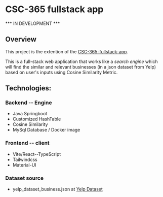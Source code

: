 # CSC-365 fullstack app

*** IN DEVELOPMENT ***

## Overview
  This project is the extention of the [CSC-365-fullstack-app](https://github.com/lgad31vn/CSC-365-fullstack-app).
  
  This is a full-stack web application that works like a *search engine* which will find the similar and relevant businesses (in a json dataset from Yelp) based on user's inputs using Cosine Similarity Metric. 
  


## Technologies:
### Backend -- Engine
  - Java Springboot
  - Customized HashTable
  - Cosine Similarity
  - MySql Database / Docker image


### Frontend -- client
  - Vite/React--TypeScript
  - Tailwindcss
  - Material-UI

### Dataset source
  - yelp_dataset_business.json at [Yelp Dataset](https://www.yelp.com/dataset)
  
